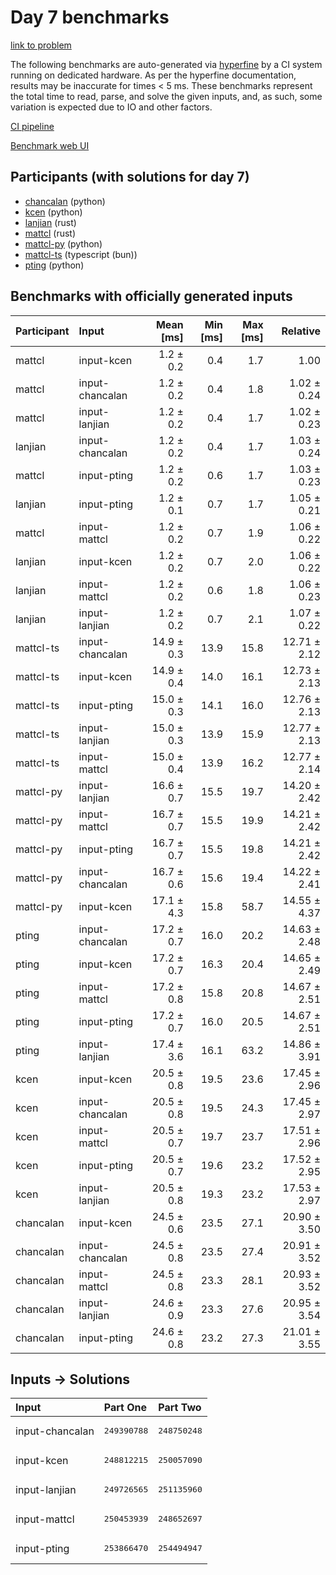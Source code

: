 # Day 7 benchmarks

[link to problem](https://adventofcode.com/2023/day/7)

The following benchmarks are auto-generated via
[hyperfine](https://github.com/sharkdp/hyperfine) by a CI system running on
dedicated hardware. As per the hyperfine documentation, results may be
inaccurate for times < 5 ms. These benchmarks represent the total time to read,
parse, and solve the given inputs, and, as such, some variation is expected due
to IO and other factors.

[CI pipeline](http://ci.papercode.net:8080/teams/main/pipelines/aoc2023)

[Benchmark web UI](https://aoc.ancalagon.black)


## Participants (with solutions for day 7)

- [chancalan](https://github.com/chancalan/aoc2023) (python)
- [kcen](https://github.com/kcen/aoc2023) (python)
- [lanjian](https://github.com/lanjian/aoc-2023) (rust)
- [mattcl](https://github.com/mattcl/aoc2023) (rust)
- [mattcl-py](https://github.com/mattcl/aoc2023-py) (python)
- [mattcl-ts](https://github.com/mattcl/aoc2023-js) (typescript (bun))
- [pting](https://github.com/pting/aoc2023) (python)


## Benchmarks with officially generated inputs

| Participant | Input | Mean [ms] | Min [ms] | Max [ms] | Relative |
|:---|:---|---:|---:|---:|---:|
| mattcl | input-kcen | 1.2 ± 0.2 | 0.4 | 1.7 | 1.00 |
| mattcl | input-chancalan | 1.2 ± 0.2 | 0.4 | 1.8 | 1.02 ± 0.24 |
| mattcl | input-lanjian | 1.2 ± 0.2 | 0.4 | 1.7 | 1.02 ± 0.23 |
| lanjian | input-chancalan | 1.2 ± 0.2 | 0.4 | 1.7 | 1.03 ± 0.24 |
| mattcl | input-pting | 1.2 ± 0.2 | 0.6 | 1.7 | 1.03 ± 0.23 |
| lanjian | input-pting | 1.2 ± 0.1 | 0.7 | 1.7 | 1.05 ± 0.21 |
| mattcl | input-mattcl | 1.2 ± 0.2 | 0.7 | 1.9 | 1.06 ± 0.22 |
| lanjian | input-kcen | 1.2 ± 0.2 | 0.7 | 2.0 | 1.06 ± 0.22 |
| lanjian | input-mattcl | 1.2 ± 0.2 | 0.6 | 1.8 | 1.06 ± 0.23 |
| lanjian | input-lanjian | 1.2 ± 0.2 | 0.7 | 2.1 | 1.07 ± 0.22 |
| mattcl-ts | input-chancalan | 14.9 ± 0.3 | 13.9 | 15.8 | 12.71 ± 2.12 |
| mattcl-ts | input-kcen | 14.9 ± 0.4 | 14.0 | 16.1 | 12.73 ± 2.13 |
| mattcl-ts | input-pting | 15.0 ± 0.3 | 14.1 | 16.0 | 12.76 ± 2.13 |
| mattcl-ts | input-lanjian | 15.0 ± 0.3 | 13.9 | 15.9 | 12.77 ± 2.13 |
| mattcl-ts | input-mattcl | 15.0 ± 0.4 | 13.9 | 16.2 | 12.77 ± 2.14 |
| mattcl-py | input-lanjian | 16.6 ± 0.7 | 15.5 | 19.7 | 14.20 ± 2.42 |
| mattcl-py | input-mattcl | 16.7 ± 0.7 | 15.5 | 19.9 | 14.21 ± 2.42 |
| mattcl-py | input-pting | 16.7 ± 0.7 | 15.5 | 19.8 | 14.21 ± 2.42 |
| mattcl-py | input-chancalan | 16.7 ± 0.6 | 15.6 | 19.4 | 14.22 ± 2.41 |
| mattcl-py | input-kcen | 17.1 ± 4.3 | 15.8 | 58.7 | 14.55 ± 4.37 |
| pting | input-chancalan | 17.2 ± 0.7 | 16.0 | 20.2 | 14.63 ± 2.48 |
| pting | input-kcen | 17.2 ± 0.7 | 16.3 | 20.4 | 14.65 ± 2.49 |
| pting | input-mattcl | 17.2 ± 0.8 | 15.8 | 20.8 | 14.67 ± 2.51 |
| pting | input-pting | 17.2 ± 0.7 | 16.0 | 20.5 | 14.67 ± 2.51 |
| pting | input-lanjian | 17.4 ± 3.6 | 16.1 | 63.2 | 14.86 ± 3.91 |
| kcen | input-kcen | 20.5 ± 0.8 | 19.5 | 23.6 | 17.45 ± 2.96 |
| kcen | input-chancalan | 20.5 ± 0.8 | 19.5 | 24.3 | 17.45 ± 2.97 |
| kcen | input-mattcl | 20.5 ± 0.7 | 19.7 | 23.7 | 17.51 ± 2.96 |
| kcen | input-pting | 20.5 ± 0.7 | 19.6 | 23.2 | 17.52 ± 2.95 |
| kcen | input-lanjian | 20.5 ± 0.8 | 19.3 | 23.2 | 17.53 ± 2.97 |
| chancalan | input-kcen | 24.5 ± 0.6 | 23.5 | 27.1 | 20.90 ± 3.50 |
| chancalan | input-chancalan | 24.5 ± 0.8 | 23.5 | 27.4 | 20.91 ± 3.52 |
| chancalan | input-mattcl | 24.5 ± 0.8 | 23.3 | 28.1 | 20.93 ± 3.52 |
| chancalan | input-lanjian | 24.6 ± 0.9 | 23.3 | 27.6 | 20.95 ± 3.54 |
| chancalan | input-pting | 24.6 ± 0.8 | 23.2 | 27.3 | 21.01 ± 3.55 |


## Inputs -> Solutions

| Input | Part One | Part Two |
|:---|:---|:---|
|input-chancalan|<pre>249390788</pre>|<pre>248750248</pre>|
|input-kcen|<pre>248812215</pre>|<pre>250057090</pre>|
|input-lanjian|<pre>249726565</pre>|<pre>251135960</pre>|
|input-mattcl|<pre>250453939</pre>|<pre>248652697</pre>|
|input-pting|<pre>253866470</pre>|<pre>254494947</pre>|